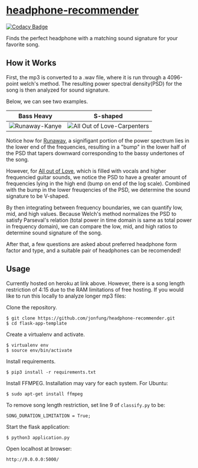 # [headphone-recommender](jonfung.me/mp3-fft)
[![Codacy Badge](https://api.codacy.com/project/badge/Grade/b89fc3565c5c4fdbaaf3ce579ef717d5)](https://www.codacy.com/app/drklee3/headphone-recommender?utm_source=github.com&amp;utm_medium=referral&amp;utm_content=jonfung/headphone-recommender&amp;utm_campaign=Badge_Grade)

Finds the perfect headphone with a matching sound signature for your favorite song.

## How it Works
First, the mp3 is converted to a .wav file, where it is run through a 4096-point welch's method. The resulting power spectral density(PSD) for the song is then analyzed for sound signature.

Below, we can see two examples.

Bass Heavy             |  S-shaped
:-------------------------:|:-------------------------:
![Runaway-Kanye](http://i.imgur.com/LwDQD92.png)  |  ![All Out of Love-Carpenters](http://i.imgur.com/ngHGA6e.png)

Notice how for [Runaway](https://youtu.be/Bm5iA4Zupek?t=60), a signifigant portion of the power spectrum lies in the lower end of the frequencies, resulting in a "bump" in the lower half of the PSD that tapers downward corresponding to the bassy undertones of the song.

However, for [All out of Love](https://youtu.be/JWdZEumNRmI?t=14), which is filled with vocals and higher frequencied guitar sounds, we notice the PSD to have a greater amount of frequencies lying in the high end (bump on end of the log scale). Combined with the bump in the lower freuqencies of the PSD, we determine the sound signature to be V-shaped.

By then integrating between frequency boundaries, we can quantify low, mid, and high values. Because Welch's method normalizes the PSD to satisfy Parseval's relation (total power in time domain is same as total power in frequency domain), we can compare the low, mid, and high ratios to determine sound signature of the song.

After that, a few questions are asked about preferred headphone form factor and type, and a suitable pair of headphones can be recomended!


## Usage
Currently hosted on heroku at link above. However, there is a song length restriction of 4:15 due to the RAM limitations of free hosting. If you would like to run this locally to analyze longer mp3 files:

Clone the repository.

    $ git clone https://github.com/jonfung/headphone-recommender.git
    $ cd flask-app-template
Create a virtualenv and activate.

    $ virtualenv env 
    $ source env/bin/activate
Install requirements.

    $ pip3 install -r requirements.txt
Install FFMPEG. Installation may vary for each system. For Ubuntu:

    $ sudo apt-get install ffmpeg
    
To remove song length restriction, set line 9 of `classify.py` to be:

  `SONG_DURATION_LIMITATION = True;`

Start the flask application:

	$ python3 application.py

Open localhost at browser:

	http://0.0.0.0:5000/
